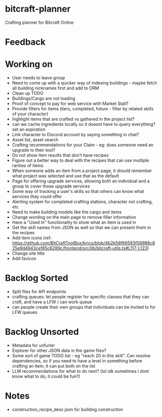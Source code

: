 # bitcraft-planner
Crafting planner for Bitcraft Online

# Feedback

# Working on
- User needs to leave group
- Need to come up with a quicker way of indexing buildings - maybe fetch all building nicknames first and add to ORM
- Clean up TODO
- Buildings/Cargo are not loading
- Proof of concept to pay for web service with Market Stall?
- Provide filters for items (tiers, completed, future - filter by related skills of your character)
- highlight items that are crafted vs gathered in the project list?
- can we cache ingredients locally so it doesnt have to query everything? set an expiration
- Link character to Discord account by saying something in chat?
- Asset list, asset search
- Crafting recommendations for your Claim - eg: does someone need an upgrade to their tool?
- Do not show item results that don't have recipes
- Figure out a better way to deal with the recipes that can use mutliple rarities of items
- When someone adds an item from a project page, it should remember what project was selected and use that as the default
- Page for offering upgrade services, allowing both an individual and a group to cover those upgrade services
- Some way of tracking a user's skills so that others can know what services they could offer
- Alerting system for completed crafting stations, character not crafting, etc
- Need to make building models like the cargo and items
- Change wording on the main page to remove filler information
- Have a "Used In" functionality to show what an item is used in
- Get the skill names from JSON as well so that we can present them in the recipes
- Add item icons (ref: https://github.com/BitCraftToolBox/brico/blob/4b2b58f66583f59988c825e9d4943cef85c6289c/frontend/src/lib/bitcraft-utils.ts#L117-L123)
- Change site title
- Add favicon

# Backlog Sorted
- Split files for API endpoints
- crafting queues: let people register for specific classes that they can craft, and have a LFW / can work queue
- can people create their own groups that individuals can be invited to for LFW queues

# Backlog Unsorted
- Metadata for unfurler
- Explorer for other JSON data in the game files?
- Some sort of game TODO list - eg "reach 20 in this skill". Can resolve dependencies, so if you need to have a level in something before crafting an item, it can put both on the list
- LLM recommendations for what to do next? (lol idk sometimes i dont know what to do, it could be fun?)

# Notes
- construction_recipe_desc.json for building construction
